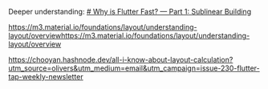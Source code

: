 Deeper understanding:
[# Why is Flutter Fast? — Part 1: Sublinear Building](https://medium.com/flutter-community/why-is-flutter-fast-part-1-sublinear-building-317572cd6b47)

https://m3.material.io/foundations/layout/understanding-layout/overviewhttps://m3.material.io/foundations/layout/understanding-layout/overview

https://chooyan.hashnode.dev/all-i-know-about-layout-calculation?utm_source=olivers&utm_medium=email&utm_campaign=issue-230-flutter-tap-weekly-newsletter